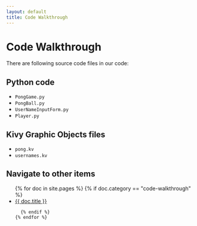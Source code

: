 ```yaml
---
layout: default
title: Code Walkthrough
---
```

# Code Walkthrough

There are following source code files in our code:

## Python code

* ```PongGame.py```
* ```PongBall.py```
* ```UserNameInputForm.py```
* ```Player.py```

## Kivy Graphic Objects files

* ```pong.kv```
* ```usernames.kv```

## Navigate to other items
<ul>
    {% for doc in site.pages %}
      {% if doc.category == "code-walkthrough" %}
        <li><a class="page-link" href="{{site.url}}{{site.baseurl}}{{doc.url}}">{{ doc.title }}</a></li>

      {% endif %}
    {% endfor %}
</ul>